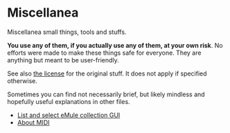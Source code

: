 # Miscellanea

Miscellanea small things, tools and stuffs.

**You use any of them, if you actually use any of them, at your own
risk**. No efforts were made to make these things safe for
everyone. They are anything but meant to be user-friendly.

See also [the license](LICENSE) for the original stuff. It does
not apply if specified otherwise.

Sometimes you can find not necessarily brief, but likely mindless and
hopefully useful explanations in other files.

- [List and select eMule collection GUI](emulecollector/)
- [About MIDI](midi/)




